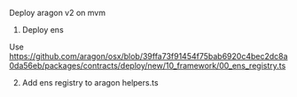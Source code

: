 Deploy aragon v2 on mvm

1. Deploy ens

Use https://github.com/aragon/osx/blob/39ffa73f91454f75bab6920c4bec2dc8a0da56eb/packages/contracts/deploy/new/10_framework/00_ens_registry.ts

2. Add ens registry to aragon helpers.ts

